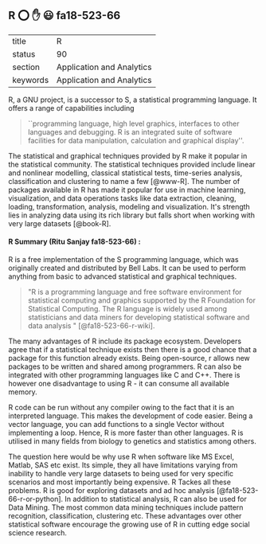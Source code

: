 ## R :o: :hand: :smiley: fa18-523-66


|          |                           |
| -------- | ------------------------- |
| title    | R                         | 
| status   | 90                        |
| section  | Application and Analytics |
| keywords | Application and Analytics |



R, a GNU project, is a successor to S, a statistical programming
language. It offers a range of capabilities including

> ``programming language, high level graphics, interfaces to other
> languages and debugging.  R is an integrated suite of software
> facilities for data manipulation, calculation and graphical
> display''.

The statistical and graphical techniques provided by R make it popular
in the statistical community. The statistical techniques provided
include linear and nonlinear modelling, classical statistical tests,
time-series analysis, classification and clustering to name a few
[@www-R]. The number of packages available in R has made it popular
for use in machine learning, visualization, and data operations tasks
like data extraction, cleaning, loading, transformation, analysis,
modeling and visualization. It's strength lies in analyzing data using
its rich library but falls short when working with very large datasets
[@book-R].
    
#### R Summary (Ritu Sanjay fa18-523-66) :

R is a free implementation of the S programming language, which was originally created and distributed by Bell Labs. It can be used to  perform anything from basic to advanced statistical and graphical techniques. 

>"R is a programming language and free software environment for statistical computing and graphics supported by the R Foundation for Statistical Computing. The R language is widely used among statisticians and data miners for developing statistical software and data analysis " [@fa18-523-66-r-wiki].

The many advantages of R include its package ecosystem. Developers agree that if a statistical technique exists then there is a good 
chance that a package for this function already exists. Being open-source, r allows new packages to be written and shared among 
programmers. R can also be integrated with other programming languages like C and C++. There is however one disadvantage to using R - it can consume all available memory.

R code can be run without any compiler owing to the fact that it is an interpreted language. This makes the development of code easier.
Being a vector language, you can add functions to a single Vector without implementing a loop. Hence, R is more faster than other languages. R is utilised in many fields from biology to genetics and statistics among others.

The question here would be why use R when software like MS Excel, Matlab, SAS etc exist. Its simple, they all have limitations varying from inability to handle very large datasets to being used for very specific scenarios and most importantly being expensive. R Tackes all these problems. R is good for exploring datasets and ad hoc analysis [@fa18-523-66-r-or-python]. In addition to statistical analysis, R can also be used for Data Mining. The most common data mining techniques include pattern recognition, classification, clustering etc. These advantages over other statistical software encourage the growing use of R in cutting edge social science research.







